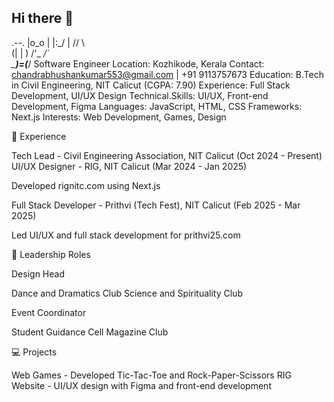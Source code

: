 ## Hi there 👋
.--.
                  |o_o |
                  |:_/ |
                 //   \ \
                (|     | )
               /'\_   _/`\
               \___)=(___/
Software Engineer
Location: Kozhikode, Kerala
Contact: chandrabhushankumar553@gmail.com | +91 9113757673
Education: B.Tech in Civil Engineering, NIT Calicut (CGPA: 7.90)
Experience: Full Stack Development, UI/UX Design
Technical.Skills: UI/UX, Front-end Development, Figma
Languages: JavaScript, HTML, CSS
Frameworks: Next.js
Interests: Web Development, Games, Design

🚀 Experience

Tech Lead - Civil Engineering Association, NIT Calicut (Oct 2024 - Present)
UI/UX Designer - RIG, NIT Calicut (Mar 2024 - Jan 2025)

Developed rignitc.com using Next.js


Full Stack Developer - Prithvi (Tech Fest), NIT Calicut (Feb 2025 - Mar 2025)

Led UI/UX and full stack development for prithvi25.com



🎨 Leadership Roles

Design Head

Dance and Dramatics Club
Science and Spirituality Club


Event Coordinator

Student Guidance Cell
Magazine Club



💻 Projects

Web Games - Developed Tic-Tac-Toe and Rock-Paper-Scissors
RIG Website - UI/UX design with Figma and front-end development






<!--
**Codushan/Codushan** is a ✨ _special_ ✨ repository because its `README.md` (this file) appears on your GitHub profile.

Here are some ideas to get you started:

- 🔭 I’m currently working on ...
- 🌱 I’m currently learning ...
- 👯 I’m looking to collaborate on ...
- 🤔 I’m looking for help with ...
- 💬 Ask me about ...
- 📫 How to reach me: ...
- 😄 Pronouns: ...
- ⚡ Fun fact: ...
-->
